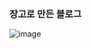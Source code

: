 ### 장고로 만든 블로그 

![image](https://github.com/user-attachments/assets/29a27406-fb36-42dd-b462-e78fd1704b2b)
